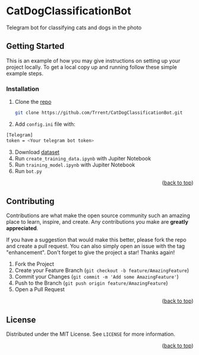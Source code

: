 # CatDogClassificationBot
Telegram bot for classifying cats and dogs in the photo 


<!-- GETTING STARTED -->
## Getting Started

This is an example of how you may give instructions on setting up your project locally.
To get a local copy up and running follow these simple example steps.

### Installation

1. Clone the [repo](https://github.com/Trrent/CatDogClassificationBot)
   ```sh
   git clone https://github.com/Trrent/CatDogClassificationBot.git
   ```
2. Add `config.ini` file with:
  ```sh
  [Telegram]
  token = <Your telegram bot token>
  ```
3. Download [dataset](https://www.kaggle.com/datasets/karakaggle/kaggle-cat-vs-dog-dataset) 
4. Run `create_training_data.ipynb` with Jupiter Notebook  
5. Run  `training_model.ipynb` with Jupiter Notebook
6. Run `bot.py` 

<p align="right">(<a href="#readme-top">back to top</a>)</p>


<!-- CONTRIBUTING -->
## Contributing

Contributions are what make the open source community such an amazing place to learn, inspire, and create. Any contributions you make are **greatly appreciated**.

If you have a suggestion that would make this better, please fork the repo and create a pull request. You can also simply open an issue with the tag "enhancement".
Don't forget to give the project a star! Thanks again!

1. Fork the Project
2. Create your Feature Branch (`git checkout -b feature/AmazingFeature`)
3. Commit your Changes (`git commit -m 'Add some AmazingFeature'`)
4. Push to the Branch (`git push origin feature/AmazingFeature`)
5. Open a Pull Request

<p align="right">(<a href="#readme-top">back to top</a>)</p>



<!-- LICENSE -->
## License

Distributed under the MIT License. See `LICENSE` for more information.

<p align="right">(<a href="#readme-top">back to top</a>)</p>
